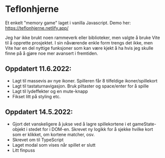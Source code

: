 # Teflonhjerne 

Et enkelt "memory game" laget i vanilla Javascript. Demo her: https://teflonhjerne.netlify.app/

Jeg har ikke brukt noen rammeverk eller biblioteker, men valgte å bruke Vite til å opprette prosjektet. I sin nåværende enkle form trengs det ikke, men Vite har en del nyttige funksjoner som kan være kjekt å ha hvis jeg skulle finne på å gjøre noe mer avansert i fremtiden. 


## Oppdatert 11.6.2022:
- Lagt til massevis av nye ikoner. Spilleren får 8 tilfeldige ikoner/spillekort
- Lagt til tastaturnavigasjon. Bruk piltaster og space/enter for å spille
- Lagt til lydeffekter og en mute-knapp
- Fikset litt på styling etc. 

## Oppdatert 14.5.2022:

- Gjort det vanskeligere å jukse ved å lagre spillekortene i et gameState-objekt i stedet for i DOM-en. Skrevet ny logikk for å sjekke hvilke kort som er klikket, om kortene matcher, osv.
- Skrevet om til TypeScript
- Laget modal som vises når spillet er slutt
- Litt finpuss

